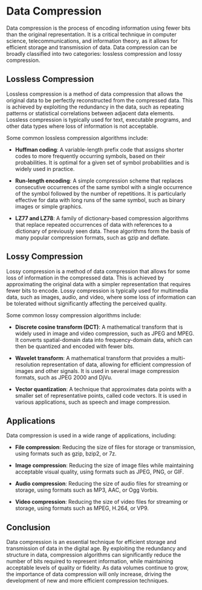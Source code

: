 # Data Compression

Data compression is the process of encoding information using fewer bits than the original representation. It is a critical technique in computer science, telecommunications, and information theory, as it allows for efficient storage and transmission of data. Data compression can be broadly classified into two categories: lossless compression and lossy compression.

## Lossless Compression

Lossless compression is a method of data compression that allows the original data to be perfectly reconstructed from the compressed data. This is achieved by exploiting the redundancy in the data, such as repeating patterns or statistical correlations between adjacent data elements. Lossless compression is typically used for text, executable programs, and other data types where loss of information is not acceptable.

Some common lossless compression algorithms include:

- **Huffman coding**: A variable-length prefix code that assigns shorter codes to more frequently occurring symbols, based on their probabilities. It is optimal for a given set of symbol probabilities and is widely used in practice.

- **Run-length encoding**: A simple compression scheme that replaces consecutive occurrences of the same symbol with a single occurrence of the symbol followed by the number of repetitions. It is particularly effective for data with long runs of the same symbol, such as binary images or simple graphics.

- **LZ77 and LZ78**: A family of dictionary-based compression algorithms that replace repeated occurrences of data with references to a dictionary of previously seen data. These algorithms form the basis of many popular compression formats, such as gzip and deflate.

## Lossy Compression

Lossy compression is a method of data compression that allows for some loss of information in the compressed data. This is achieved by approximating the original data with a simpler representation that requires fewer bits to encode. Lossy compression is typically used for multimedia data, such as images, audio, and video, where some loss of information can be tolerated without significantly affecting the perceived quality.

Some common lossy compression algorithms include:

- **Discrete cosine transform (DCT)**: A mathematical transform that is widely used in image and video compression, such as JPEG and MPEG. It converts spatial-domain data into frequency-domain data, which can then be quantized and encoded with fewer bits.

- **Wavelet transform**: A mathematical transform that provides a multi-resolution representation of data, allowing for efficient compression of images and other signals. It is used in several image compression formats, such as JPEG 2000 and DjVu.

- **Vector quantization**: A technique that approximates data points with a smaller set of representative points, called code vectors. It is used in various applications, such as speech and image compression.

## Applications

Data compression is used in a wide range of applications, including:

- **File compression**: Reducing the size of files for storage or transmission, using formats such as gzip, bzip2, or 7z.

- **Image compression**: Reducing the size of image files while maintaining acceptable visual quality, using formats such as JPEG, PNG, or GIF.

- **Audio compression**: Reducing the size of audio files for streaming or storage, using formats such as MP3, AAC, or Ogg Vorbis.

- **Video compression**: Reducing the size of video files for streaming or storage, using formats such as MPEG, H.264, or VP9.

## Conclusion

Data compression is an essential technique for efficient storage and transmission of data in the digital age. By exploiting the redundancy and structure in data, compression algorithms can significantly reduce the number of bits required to represent information, while maintaining acceptable levels of quality or fidelity. As data volumes continue to grow, the importance of data compression will only increase, driving the development of new and more efficient compression techniques.
